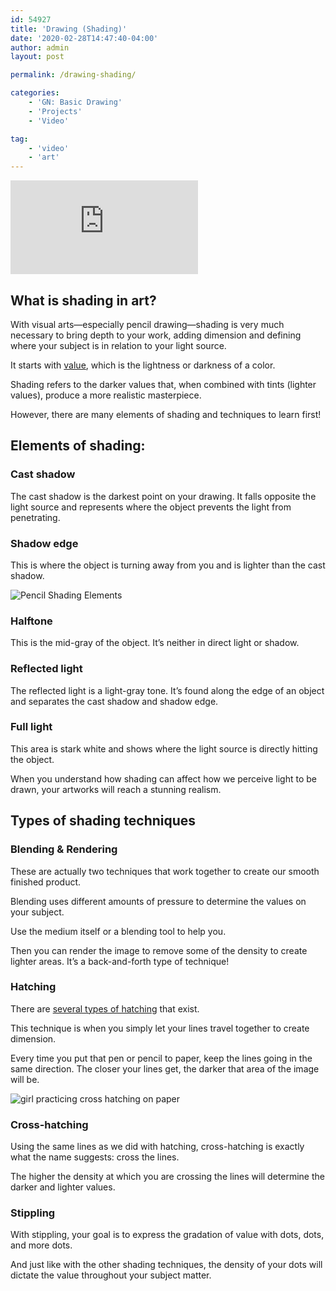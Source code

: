 ```yaml
---
id: 54927
title: 'Drawing (Shading)'
date: '2020-02-28T14:47:40-04:00'
author: admin
layout: post

permalink: /drawing-shading/

categories:
    - 'GN: Basic Drawing'
    - 'Projects'
    - 'Video'

tag:
    - 'video'
    - 'art'
---
```

<div class="vide">
<iframe class="vide" allow="accelerometer; autoplay; clipboard-write; encrypted-media; gyroscope; picture-in-picture; web-share" allowfullscreen="" frameborder="0" loading="lazy" referrerpolicy="strict-origin-when-cross-origin" src="https://www.youtube.com/embed/5Zc1xVS_X7Q?feature=oembed" title="Learn to Draw #03 - Shading Techniques"></iframe></div>

## What is shading in art?

With visual arts—especially pencil drawing—shading is very much necessary to bring depth to your work, adding dimension and defining where your subject is in relation to your light source.

It starts with [value](https://thevirtualinstructor.com/Value.html), which is the lightness or darkness of a color.

Shading refers to the darker values that, when combined with tints (lighter values), produce a more realistic masterpiece.

However, there are many elements of shading and techniques to learn first!

## Elements of shading:

### Cast shadow

The cast shadow is the darkest point on your drawing. It falls opposite the light source and represents where the object prevents the light from penetrating.

### Shadow edge

This is where the object is turning away from you and is lighter than the cast shadow.

![Pencil Shading Elements](https://image-control-storage.s3.amazonaws.com/2020/02/02181304/What-are-the-Five-Elements-of-Shading-4.jpg) 

### Halftone

This is the mid-gray of the object. It’s neither in direct light or shadow.

### Reflected light

The reflected light is a light-gray tone. It’s found along the edge of an object and separates the cast shadow and shadow edge.

### Full light

This area is stark white and shows where the light source is directly hitting the object.

When you understand how shading can affect how we perceive light to be drawn, your artworks will reach a stunning realism.

## Types of shading techniques

### Blending &amp; Rendering

These are actually two techniques that work together to create our smooth finished product.

Blending uses different amounts of pressure to determine the values on your subject.

Use the medium itself or a blending tool to help you.

Then you can render the image to remove some of the density to create lighter areas. It’s a back-and-forth type of technique!

### Hatching

There are [several types of hatching](https://www.mybluprint.com/article/this-hatching-exercise-will-make-your-drawings-better) that exist.

This technique is when you simply let your lines travel together to create dimension.

Every time you put that pen or pencil to paper, keep the lines going in the same direction. The closer your lines get, the darker that area of the image will be.

![girl practicing cross hatching on paper](https://image-control-storage.s3.amazonaws.com/2020/02/02181305/What-are-the-Five-Elements-of-Shading-3-1.jpg)

### Cross-hatching

Using the same lines as we did with hatching, cross-hatching is exactly what the name suggests: cross the lines.

The higher the density at which you are crossing the lines will determine the darker and lighter values.

### Stippling

With stippling, your goal is to express the gradation of value with dots, dots, and more dots.

And just like with the other shading techniques, the density of your dots will dictate the value throughout your subject matter.